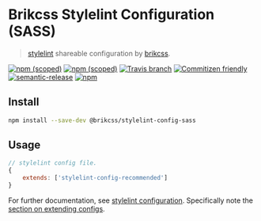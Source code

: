 # Brikcss Stylelint Configuration (SASS)

> [stylelint](https://stylelint.io) shareable configuration by [brikcss](https://github.com/brikcss/).

[![npm (scoped)](https://img.shields.io/npm/v/@brikcss/stylelint-config-sass.svg?style=flat-square)](https://www.npmjs.com/package/@brikcss/stylelint-config-sass
) [![npm (scoped)](https://img.shields.io/npm/dm/@brikcss/stylelint-config-sass.svg?style=flat-square)](https://www.npmjs.com/package/@brikcss/stylelint-config-sass
) [![Travis branch](https://img.shields.io/travis/rust-lang/rust/master.svg?style=flat-square&label=master)](https://github.com/brikcss/stylelint-config-sass/tree/master
) [![Commitizen friendly](https://img.shields.io/badge/commitizen-friendly-brightgreen.svg?style=flat-square)](http://commitizen.github.io/cz-cli/
) [![semantic-release](https://img.shields.io/badge/%20%20%F0%9F%93%A6%F0%9F%9A%80-semantic--release-e10079.svg?style=flat-square)](https://github.com/semantic-release/semantic-release
) [![npm](https://img.shields.io/npm/l/express.svg?style=flat-square)](https://choosealicense.com/licenses/mit/)

## Install

```bash
npm install --save-dev @brikcss/stylelint-config-sass
```

## Usage

```js
// stylelint config file.
{
	extends: ['stylelint-config-recommended']
}
```

For further documentation, see [stylelint configuration](https://stylelint.io/user-guide/configuration/). Specifically note the [section on extending configs](https://stylelint.io/user-guide/configuration/#extends).
